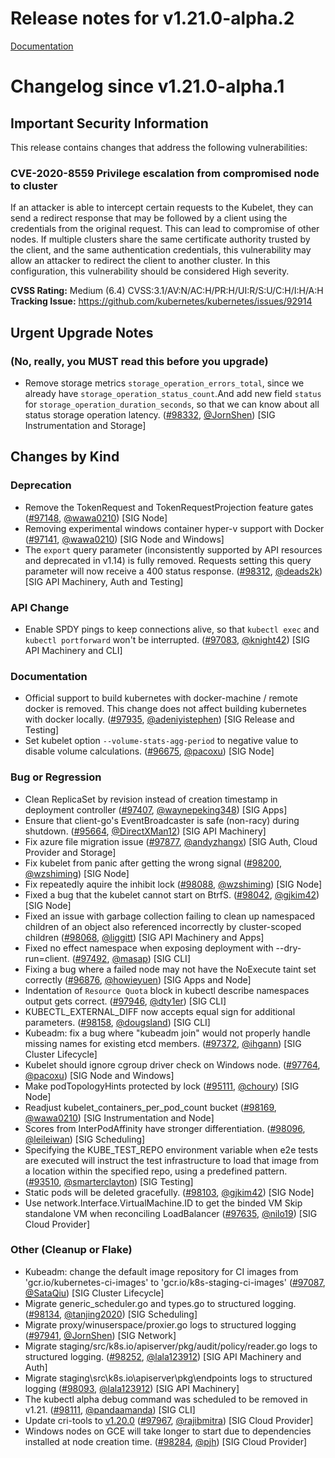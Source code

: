 # Release notes for v1.21.0-alpha.2

[Documentation](https://docs.k8s.io/docs/home)
# Changelog since v1.21.0-alpha.1

## Important Security Information

This release contains changes that address the following vulnerabilities:

### CVE-2020-8559 Privilege escalation from compromised node to cluster

If an attacker is able to intercept certain requests to the Kubelet, they can send a redirect response that may be followed by a client using the credentials from the original request. This can lead to compromise of other nodes.
If multiple clusters share the same certificate authority trusted by the client, and the same authentication credentials, this vulnerability may allow an attacker to redirect the client to another cluster. In this configuration, this vulnerability should be considered High severity.


**CVSS Rating:** Medium (6.4) CVSS:3.1/AV:N/AC:H/PR:H/UI:R/S:U/C:H/I:H/A:H<br>
**Tracking Issue:** https://github.com/kubernetes/kubernetes/issues/92914

## Urgent Upgrade Notes 

### (No, really, you MUST read this before you upgrade)

- Remove storage metrics `storage_operation_errors_total`, since we already have `storage_operation_status_count`.And add new field `status` for `storage_operation_duration_seconds`, so that we can know about all status storage operation latency. ([#98332](https://github.com/kubernetes/kubernetes/pull/98332), [@JornShen](https://github.com/JornShen)) [SIG Instrumentation and Storage]
 
## Changes by Kind

### Deprecation

- Remove the TokenRequest and TokenRequestProjection feature gates ([#97148](https://github.com/kubernetes/kubernetes/pull/97148), [@wawa0210](https://github.com/wawa0210)) [SIG Node]
- Removing experimental windows container hyper-v support with Docker ([#97141](https://github.com/kubernetes/kubernetes/pull/97141), [@wawa0210](https://github.com/wawa0210)) [SIG Node and Windows]
- The `export` query parameter (inconsistently supported by API resources and deprecated in v1.14) is fully removed.  Requests setting this query parameter will now receive a 400 status response. ([#98312](https://github.com/kubernetes/kubernetes/pull/98312), [@deads2k](https://github.com/deads2k)) [SIG API Machinery, Auth and Testing]

### API Change

- Enable SPDY pings to keep connections alive, so that `kubectl exec` and `kubectl portforward` won't be interrupted. ([#97083](https://github.com/kubernetes/kubernetes/pull/97083), [@knight42](https://github.com/knight42)) [SIG API Machinery and CLI]

### Documentation

- Official support to build kubernetes with docker-machine / remote docker is removed. This change does not affect building kubernetes with docker locally. ([#97935](https://github.com/kubernetes/kubernetes/pull/97935), [@adeniyistephen](https://github.com/adeniyistephen)) [SIG Release and Testing]
- Set kubelet option `--volume-stats-agg-period` to negative value to disable volume calculations. ([#96675](https://github.com/kubernetes/kubernetes/pull/96675), [@pacoxu](https://github.com/pacoxu)) [SIG Node]

### Bug or Regression

- Clean ReplicaSet by revision instead of creation timestamp in deployment controller ([#97407](https://github.com/kubernetes/kubernetes/pull/97407), [@waynepeking348](https://github.com/waynepeking348)) [SIG Apps]
- Ensure that client-go's EventBroadcaster is safe (non-racy) during shutdown. ([#95664](https://github.com/kubernetes/kubernetes/pull/95664), [@DirectXMan12](https://github.com/DirectXMan12)) [SIG API Machinery]
- Fix azure file migration issue ([#97877](https://github.com/kubernetes/kubernetes/pull/97877), [@andyzhangx](https://github.com/andyzhangx)) [SIG Auth, Cloud Provider and Storage]
- Fix kubelet from panic after getting the wrong signal ([#98200](https://github.com/kubernetes/kubernetes/pull/98200), [@wzshiming](https://github.com/wzshiming)) [SIG Node]
- Fix repeatedly aquire the inhibit lock ([#98088](https://github.com/kubernetes/kubernetes/pull/98088), [@wzshiming](https://github.com/wzshiming)) [SIG Node]
- Fixed a bug that the kubelet cannot start on BtrfS. ([#98042](https://github.com/kubernetes/kubernetes/pull/98042), [@gjkim42](https://github.com/gjkim42)) [SIG Node]
- Fixed an issue with garbage collection failing to clean up namespaced children of an object also referenced incorrectly by cluster-scoped children ([#98068](https://github.com/kubernetes/kubernetes/pull/98068), [@liggitt](https://github.com/liggitt)) [SIG API Machinery and Apps]
- Fixed no effect namespace when exposing deployment with --dry-run=client. ([#97492](https://github.com/kubernetes/kubernetes/pull/97492), [@masap](https://github.com/masap)) [SIG CLI]
- Fixing a bug where a failed node may not have the NoExecute taint set correctly ([#96876](https://github.com/kubernetes/kubernetes/pull/96876), [@howieyuen](https://github.com/howieyuen)) [SIG Apps and Node]
- Indentation of `Resource Quota` block in kubectl describe namespaces output gets correct. ([#97946](https://github.com/kubernetes/kubernetes/pull/97946), [@dty1er](https://github.com/dty1er)) [SIG CLI]
- KUBECTL_EXTERNAL_DIFF now accepts equal sign for additional parameters. ([#98158](https://github.com/kubernetes/kubernetes/pull/98158), [@dougsland](https://github.com/dougsland)) [SIG CLI]
- Kubeadm: fix a bug where "kubeadm join" would not properly handle missing names for existing etcd members. ([#97372](https://github.com/kubernetes/kubernetes/pull/97372), [@ihgann](https://github.com/ihgann)) [SIG Cluster Lifecycle]
- Kubelet should ignore cgroup driver check on Windows node. ([#97764](https://github.com/kubernetes/kubernetes/pull/97764), [@pacoxu](https://github.com/pacoxu)) [SIG Node and Windows]
- Make podTopologyHints protected by lock ([#95111](https://github.com/kubernetes/kubernetes/pull/95111), [@choury](https://github.com/choury)) [SIG Node]
- Readjust kubelet_containers_per_pod_count bucket ([#98169](https://github.com/kubernetes/kubernetes/pull/98169), [@wawa0210](https://github.com/wawa0210)) [SIG Instrumentation and Node]
- Scores from InterPodAffinity have stronger differentiation. ([#98096](https://github.com/kubernetes/kubernetes/pull/98096), [@leileiwan](https://github.com/leileiwan)) [SIG Scheduling]
- Specifying the KUBE_TEST_REPO environment variable when e2e tests are executed will instruct the test infrastructure to load that image from a location within the specified repo, using a predefined pattern. ([#93510](https://github.com/kubernetes/kubernetes/pull/93510), [@smarterclayton](https://github.com/smarterclayton)) [SIG Testing]
- Static pods will be deleted gracefully. ([#98103](https://github.com/kubernetes/kubernetes/pull/98103), [@gjkim42](https://github.com/gjkim42)) [SIG Node]
- Use network.Interface.VirtualMachine.ID to get the binded VM
  Skip standalone VM when reconciling LoadBalancer ([#97635](https://github.com/kubernetes/kubernetes/pull/97635), [@nilo19](https://github.com/nilo19)) [SIG Cloud Provider]

### Other (Cleanup or Flake)

- Kubeadm: change the default image repository for CI images from 'gcr.io/kubernetes-ci-images' to 'gcr.io/k8s-staging-ci-images' ([#97087](https://github.com/kubernetes/kubernetes/pull/97087), [@SataQiu](https://github.com/SataQiu)) [SIG Cluster Lifecycle]
- Migrate generic_scheduler.go and types.go to structured logging. ([#98134](https://github.com/kubernetes/kubernetes/pull/98134), [@tanjing2020](https://github.com/tanjing2020)) [SIG Scheduling]
- Migrate proxy/winuserspace/proxier.go logs to structured logging ([#97941](https://github.com/kubernetes/kubernetes/pull/97941), [@JornShen](https://github.com/JornShen)) [SIG Network]
- Migrate staging/src/k8s.io/apiserver/pkg/audit/policy/reader.go logs to structured logging. ([#98252](https://github.com/kubernetes/kubernetes/pull/98252), [@lala123912](https://github.com/lala123912)) [SIG API Machinery and Auth]
- Migrate staging\src\k8s.io\apiserver\pkg\endpoints logs to  structured logging ([#98093](https://github.com/kubernetes/kubernetes/pull/98093), [@lala123912](https://github.com/lala123912)) [SIG API Machinery]
- The kubectl alpha debug command was scheduled to be removed in v1.21. ([#98111](https://github.com/kubernetes/kubernetes/pull/98111), [@pandaamanda](https://github.com/pandaamanda)) [SIG CLI]
- Update cri-tools to [v1.20.0](https://github.com/kubernetes-sigs/cri-tools/releases/tag/v1.20.0) ([#97967](https://github.com/kubernetes/kubernetes/pull/97967), [@rajibmitra](https://github.com/rajibmitra)) [SIG Cloud Provider]
- Windows nodes on GCE will take longer to start due to dependencies installed at node creation time. ([#98284](https://github.com/kubernetes/kubernetes/pull/98284), [@pjh](https://github.com/pjh)) [SIG Cloud Provider]